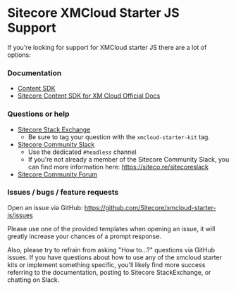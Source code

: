 # Sitecore XMCloud Starter JS Support

If you're looking for support for XMCloud starter JS there are a lot of options:

### Documentation

  * [Content SDK](https://github.com/Sitecore/content-sdk)
  * [Sitecore Content SDK for XM Cloud Official Docs](https://doc.sitecore.com/xmc/en/developers/content-sdk/sitecore-content-sdk-for-xm-cloud.html)

### Questions or help

- [Sitecore Stack Exchange](https://sitecore.stackexchange.com/questions/tagged/xmcloud-starter-js)
  - Be sure to tag your question with the `xmcloud-starter-kit` tag.
- [Sitecore Community Slack](https://sitecorechat.slack.com)
  - Use the dedicated `#headless` channel
  - If you're not already a member of the Sitecore Community Slack, you can find more information here: https://siteco.re/sitecoreslack
- [Sitecore Community Forum](https://community.sitecore.net/developers/f/40)

### Issues / bugs / feature requests

Open an issue via GitHub: https://github.com/Sitecore/xmcloud-starter-js/issues

Please use one of the provided templates when opening an issue, it will greatly increase your chances of a prompt response.

Also, please try to refrain from asking "How to...?" questions via GitHub issues. If you have questions about how to use any of the xmcloud starter kits or implement something specific, you'll likely find more success referring to the documentation, posting to Sitecore StackExchange, or chatting on Slack.
